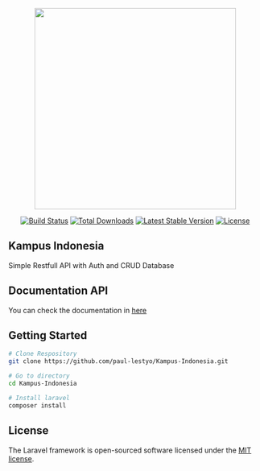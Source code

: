 <p align="center"><a href="https://laravel.com" target="_blank"><img src="https://raw.githubusercontent.com/laravel/art/master/logo-lockup/5%20SVG/2%20CMYK/1%20Full%20Color/laravel-logolockup-cmyk-red.svg" width="400"></a></p>

<p align="center">
<a href="https://travis-ci.org/laravel/framework"><img src="https://travis-ci.org/laravel/framework.svg" alt="Build Status"></a>
<a href="https://packagist.org/packages/laravel/framework"><img src="https://img.shields.io/packagist/dt/laravel/framework" alt="Total Downloads"></a>
<a href="https://packagist.org/packages/laravel/framework"><img src="https://img.shields.io/packagist/v/laravel/framework" alt="Latest Stable Version"></a>
<a href="https://packagist.org/packages/laravel/framework"><img src="https://img.shields.io/packagist/l/laravel/framework" alt="License"></a>
</p>

## Kampus Indonesia

Simple Restfull API with Auth and CRUD Database

## Documentation API

You can check the documentation in [here](https://documenter.getpostman.com/view/7774351/TzeTKAAN#488140cf-886f-45a4-b49b-a706a2e9968a)

## Getting Started

```bash
# Clone Respository
git clone https://github.com/paul-lestyo/Kampus-Indonesia.git

# Go to directory
cd Kampus-Indonesia

# Install laravel
composer install
```

## License

The Laravel framework is open-sourced software licensed under the [MIT license](https://opensource.org/licenses/MIT).
